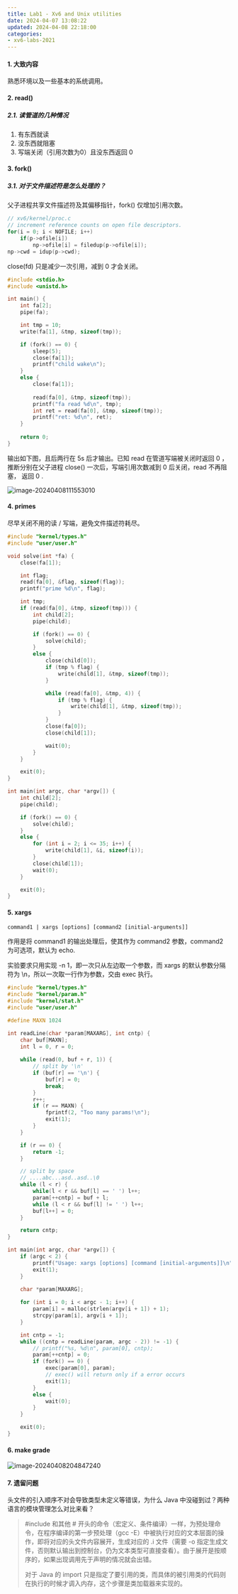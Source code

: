 ```yaml
---
title: Lab1 - Xv6 and Unix utilities
date: 2024-04-07 13:08:22
updated: 2024-04-08 22:18:00
categories:
- xv6-labs-2021
---
```

#### 1. 大致内容

熟悉环境以及一些基本的系统调用。

#### 2. read()

##### 2.1. 读管道的几种情况

1. 有东西就读
2. 没东西就阻塞
3. 写端关闭（引用次数为0）且没东西返回 0

#### 3. fork()

##### 3.1. 对于文件描述符是怎么处理的？

父子进程共享文件描述符及其偏移指针，fork() 仅增加引用次数。

```c
// xv6/kernel/proc.c
// increment reference counts on open file descriptors.
for(i = 0; i < NOFILE; i++)
    if(p->ofile[i])
        np->ofile[i] = filedup(p->ofile[i]);
np->cwd = idup(p->cwd);
```

close(fd) 只是减少一次引用，减到 0 才会关闭。

```c
#include <stdio.h>
#include <unistd.h>

int main() {
    int fa[2];
    pipe(fa);

    int tmp = 10;
    write(fa[1], &tmp, sizeof(tmp));

    if (fork() == 0) {
        sleep(5);
        close(fa[1]);
        printf("child wake\n");
    }
    else {
        close(fa[1]);
        
        read(fa[0], &tmp, sizeof(tmp));
        printf("fa read %d\n", tmp);
        int ret = read(fa[0], &tmp, sizeof(tmp));
        printf("ret: %d\n", ret);
    }
    
    return 0;
}

```

输出如下图，且后两行在 5s 后才输出。已知 read 在管道写端被关闭时返回 0 ，推断分别在父子进程 close() 一次后，写端引用次数减到 0 后关闭，read 不再阻塞， 返回 0 .

![image-20240408111553010](image-20240408111553010.png)



#### 4. primes

尽早关闭不用的读 / 写端，避免文件描述符耗尽。

```C
#include "kernel/types.h"
#include "user/user.h"

void solve(int *fa) {
    close(fa[1]);

    int flag;
    read(fa[0], &flag, sizeof(flag));
    printf("prime %d\n", flag);

    int tmp;
    if (read(fa[0], &tmp, sizeof(tmp))) {
        int child[2];
        pipe(child);

        if (fork() == 0) {
            solve(child);
        }
        else {
            close(child[0]);
            if (tmp % flag) {
                write(child[1], &tmp, sizeof(tmp));
            }

            while (read(fa[0], &tmp, 4)) {
                if (tmp % flag) {
                    write(child[1], &tmp, sizeof(tmp));
                }
            }
            close(fa[0]);
            close(child[1]);

            wait(0);
        }
    }

    exit(0);
}

int main(int argc, char *argv[]) {
    int child[2];
    pipe(child);

    if (fork() == 0) {
        solve(child);
    }
    else {
        for (int i = 2; i <= 35; i++) {
            write(child[1], &i, sizeof(i));
        }
        close(child[1]);
        wait(0);
    }

    exit(0);
}
```



#### 5. xargs

```shell
command1 | xargs [options] [command2 [initial-arguments]]
```

作用是将 command1 的输出处理后，使其作为 command2 参数，command2 为可选项，默认为 echo.

实验要求只用实现 -n 1，即一次只从左边取一个参数，而 xargs 的默认参数分隔符为 \n，所以一次取一行作为参数，交由 exec 执行。

```C
#include "kernel/types.h"
#include "kernel/param.h"
#include "kernel/stat.h"
#include "user/user.h"

#define MAXN 1024

int readLine(char *param[MAXARG], int cntp) {
    char buf[MAXN];
    int l = 0, r = 0;
    
    while (read(0, buf + r, 1)) {
        // split by '\n'
        if (buf[r] == '\n') {
            buf[r] = 0;
            break;
        }
        r++;
        if (r == MAXN) {
            fprintf(2, "Too many params!\n");
            exit(1);
        }
    }

    if (r == 0) {
        return -1;
    }

    // split by space
    // ....abc...asd..asd..\0
    while (l < r) {
        while(l < r && buf[l] == ' ') l++;
        param[++cntp] = buf + l;
        while (l < r && buf[l] != ' ') l++;
        buf[l++] = 0;
    }

    return cntp;
}

int main(int argc, char *argv[]) {
    if (argc < 2) {
        printf("Usage: xargs [options] [command [initial-arguments]]\n");
        exit(1);
    }
    
    char *param[MAXARG];

    for (int i = 0; i < argc - 1; i++) {
        param[i] = malloc(strlen(argv[i + 1]) + 1);
		strcpy(param[i], argv[i + 1]);
    }

    int cntp = -1;
    while ((cntp = readLine(param, argc - 2)) != -1) {
        // printf("%s, %d\n", param[0], cntp);
        param[++cntp] = 0;
        if (fork() == 0) {
            exec(param[0], param);
            // exec() will return only if a error occurs
            exit(1);
        }
        else {
            wait(0);
        }
    }

    exit(0);
}
```



#### 6. make grade

![image-20240408204847240](image-20240408204847240.png)



#### 7. 遗留问题

头文件的引入顺序不对会导致类型未定义等错误，为什么 Java 中没碰到过？两种语言的模块管理怎么对比来看？

> #include 和其他 # 开头的命令（宏定义、条件编译）一样，为预处理命令，在程序编译的第一步预处理（gcc -E）中被执行对应的文本层面的操作，即将对应的头文件内容展开，生成对应的 .i 文件（需要 -o 指定生成文件，否则默认输出到控制台，仍为文本类型可直接查看）。由于展开是按顺序的，如果出现调用先于声明的情况就会出错。
>
> 对于 Java 的 import 只是指定了要引用的类，而具体的被引用类的代码则在执行的时候才调入内存，这个步骤是类加载器来实现的。





